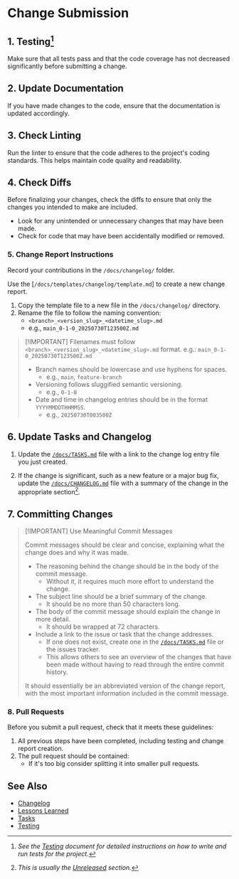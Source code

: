 # Change Submission

## 1. Testing[^1]

Make sure that all tests pass and that the code coverage has not decreased significantly before
submitting a change.

## 2. Update Documentation

If you have made changes to the code, ensure that the documentation is updated accordingly.

## 3. Check Linting

Run the linter to ensure that the code adheres to the project's coding standards. This helps
maintain code quality and readability.

## 4. Check Diffs

 Before finalizing your changes, check the diffs to ensure that only the changes you intended to
 make are included.

- Look for any unintended or unnecessary changes that may have been made.
- Check for code that may have been accidentally modified or removed.

### 5. Change Report Instructions

Record your contributions in the `/docs/changelog/` folder.

Use the [`/docs/templates/changelog/template.md`] to create a new change report.

1. Copy the template file to a new file in the `/docs/changelog/` directory.
2. Rename the file to follow the naming convention:
   - `<branch>_<version_slug>_<datetime_slug>.md`
   - e.g., `main_0-1-0_20250730T123500Z.md`

> [!IMPORTANT] Filenames must follow `<branch>_<version_slug>_<datetime_slug>.md` format.
> e.g.: `main_0-1-0_20250730T123500Z.md`
>
> - Branch names should be lowercase and use hyphens for spaces.
>   - e.g., `main`, `feature-branch`
> - Versioning follows sluggified semantic versioning.
>   - e.g., `0-1-0`
> - Date and time in changelog entries should be in the format `YYYYMMDDTHHMMSS`.
>   - e.g., `20250730T003500Z`

## 6. Update Tasks and Changelog

1. Update the [`/docs/TASKS.md`] file with a link to the change log entry file you just created.

2. If the change is significant, such as a new feature or a major bug fix, update the
[`/docs/CHANGELOG.md`] file with a summary of the change in the appropriate section[^2].

## 7. Committing Changes

> [!IMPORTANT] Use Meaningful Commit Messages
>
> Commit messages should be clear and concise, explaining what the change does and why it was made.
>
> - The reasoning behind the change should be in the body of the commit message.
>   - Without it, it requires much more effort to understand the change.
> - The subject line should be a brief summary of the change.
>   - It should be no more than 50 characters long.
> - The body of the commit message should explain the change in more detail.
>   - It should be wrapped at 72 characters.
> - Include a link to the issue or task that the change addresses.
>   - If one does not exist, create one in the [`/docs/TASKS.md`] file or the issues tracker.
>   - This allows others to see an overview of the changes that have been made without having to
>       read through the entire commit history.
>
> It should essentially be an abbreviated version of the change report, with the most important
> information included in the commit message.

### 8. Pull Requests

Before you submit a pull request, check that it meets these guidelines:

1. All previous steps have been completed, including testing and change report creation.
2. The pull request should be contained:
   - If it's too big consider splitting it into smaller pull requests.

## See Also

- [Changelog]
- [Lessons Learned]
- [Tasks]
- [Testing]

[//]: # (Links)

[`/docs/TASKS.md`]: ../TASKS.md
[`/docs/CHANGELOG.md`]: ../CHANGELOG.md
[Changelog]: ../CHANGELOG.md
[Lessons Learned]: ./lessons_learned.md
[Tasks]: ../TASKS.md
[Testing]: ./testing.md
[Unreleased]: ../CHANGELOG.md#unreleased

<!-- Footnotes -->

[^1]: *See the [Testing] document for detailed instructions on how to write and run tests for the project.*
[^2]: *This is usually the [Unreleased] section.*
